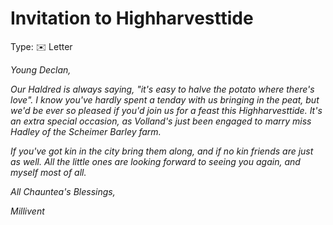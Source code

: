 # Invitation to Highharvesttide

Type: ✉️ Letter

*Young Declan,*

*Our Haldred is always saying, "it's easy to halve the potato where there's love". I know you've hardly spent a tenday with us bringing in the peat, but we'd be ever so pleased if you'd join us for a feast this Highharvesttide. It's an extra special occasion, as Volland's just been engaged to marry miss Hadley of the Scheimer Barley farm.*

*If you've got kin in the city bring them along, and if no kin friends are just as well. All the little ones are looking forward to seeing you again, and myself most of all.*

*All Chauntea's Blessings,*

*Millivent*